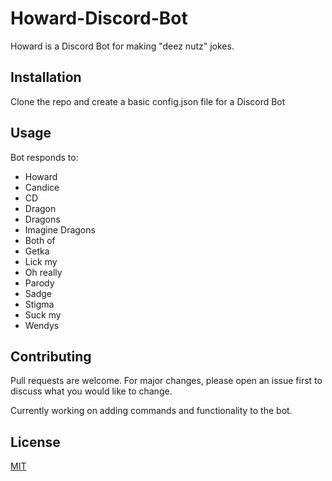 # Howard-Discord-Bot

Howard is a Discord Bot for making "deez nutz" jokes.

## Installation

Clone the repo and create a basic config.json file for a Discord Bot

## Usage

Bot responds to:
  - Howard
  - Candice
  - CD
  - Dragon
  - Dragons
  - Imagine Dragons
  - Both of
  - Getka
  - Lick my
  - Oh really
  - Parody
  - Sadge
  - Stigma
  - Suck my
  - Wendys

## Contributing
Pull requests are welcome. For major changes, please open an issue first to discuss what you would like to change.

Currently working on adding commands and functionality to the bot.

## License
[MIT](https://choosealicense.com/licenses/mit/)
